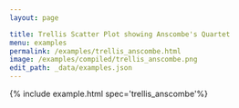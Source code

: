 ```yaml
---
layout: page

title: Trellis Scatter Plot showing Anscombe's Quartet
menu: examples
permalink: /examples/trellis_anscombe.html
image: /examples/compiled/trellis_anscombe.png
edit_path: _data/examples.json
---
```




{% include example.html spec='trellis_anscombe'%}

